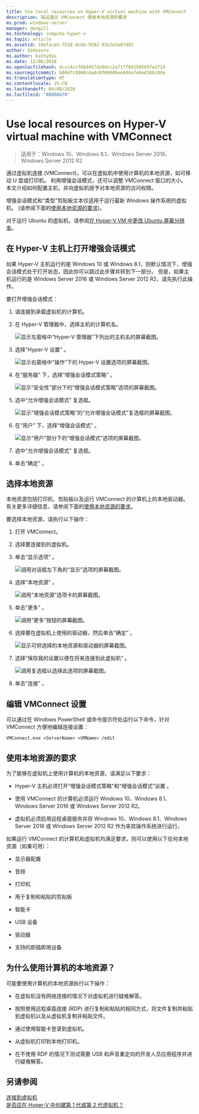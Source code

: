 ```yaml
---
title: Use local resources on Hyper-V virtual machine with VMConnect
description: 描述通过 VMConnect 使用本地资源的要求
ms.prod: windows-server
manager: dongill
ms.technology: compute-hyper-v
ms.topic: article
ms.assetid: 18eface5-7518-4c6b-9282-93e2e3e87492
author: kbdazure
ms.author: kathydav
ms.date: 12/06/2016
ms.openlocfilehash: dccc4ccf66d457da9dcc2a71ff8d259565fe2714
ms.sourcegitcommit: b00d7c8968c4adc8f699dbee694afe6ed36bc9de
ms.translationtype: HT
ms.contentlocale: zh-CN
ms.lasthandoff: 04/08/2020
ms.locfileid: "80860470"
---
```

# <a name="use-local-resources-on-hyper-v-virtual-machine-with-vmconnect"></a>Use local resources on Hyper-V virtual machine with VMConnect

>适用于：Windows 10、Windows 8.1、Windows Server 2016、Windows Server 2012 R2

通过虚拟机连接 (VMConnect)，可以在虚拟机中使用计算机的本地资源，如可移动 U 盘或打印机。 利用增强会话模式，还可以调整 VMConnect 窗口的大小。 本文介绍如何配置主机，并向虚拟机授予对本地资源的访问权限。

增强会话模式和“类型”剪贴板文本仅适用于运行最新 Windows 操作系统的虚拟机。 \(请参阅下面的[使用本地资源的要求](#requirements-for-using-local-resources)\)。 

对于运行 Ubuntu 的虚拟机，请参阅[在 Hyper-V VM 中更改 Ubuntu 屏幕分辨率](https://blogs.msdn.microsoft.com/virtual_pc_guy/2014/09/19/changing-ubuntu-screen-resolution-in-a-hyper-v-vm/)。 
  
## <a name="turn-on-enhanced-session-mode-on-a-hyper-v-host"></a>在 Hyper-V 主机上打开增强会话模式  
如果 Hyper-V 主机运行的是 Windows 10 或 Windows 8.1，则默认情况下，增强会话模式处于打开状态，因此你可以跳过此步骤并转到下一部分。 但是，如果主机运行的是 Windows Server 2016 或 Windows Server 2012 R2，请先执行此操作。 
  
要打开增强会话模式：

1.  请连接到承载虚拟机的计算机。  
  
2.  在 Hyper-V 管理器中，选择主机的计算机名。  
  
    ![显示左窗格中“Hyper-V 管理器”下列出的主机名的屏幕截图。](media/Hyper-V-HyperVManager-HostNameSelected.png)  
  
3.  选择“Hyper-V 设置”  。  
  
    ![显示右窗格中“操作”下的 Hyper-V 设置选项的屏幕截图。](media/HyperV-ActionsHyperVSettings.png)  
  
4.  在“服务器”  下，选择“增强会话模式策略”  。  
  
    ![显示“安全性”部分下的“增强会话模式策略”选项的屏幕截图。](media/Hyper-V-Settings-ServerEnhancedSessionModePolicy.png)  
  
5.  选中“允许增强会话模式”  复选框。  
  
    ![显示“增强会话模式策略”的“允许增强会话模式”复选框的屏幕截图。](media/Hyper-V-Settings-EnhancedSessionModePolicyCheckBox.png)  
  
6.  在“用户”  下，选择“增强会话模式”  。  
  
    ![显示“用户”部分下的“增强会话模式”选项的屏幕截图。 ](media/Hyper-V-Settings-UserEnhancedSessionMode.png)  
  
7.  选中“允许增强会话模式”  复选框。  
  
8.  单击“确定”  。  
  
## <a name="choose-a-local-resource"></a>选择本地资源

本地资源包括打印机、剪贴板以及运行 VMConnect 的计算机上的本地驱动器。 有关更多详细信息，请参阅下面的[使用本地资源的要求](#requirements-for-using-local-resources)。  
  
要选择本地资源，请执行以下操作：
  
1.  打开 VMConnect。  
  
2.  选择要连接到的虚拟机。  
  
3.  单击“显示选项”  。  
  
    ![调用对话框左下角的“显示”选项的屏幕截图。](media/HyperV-VMConnect-DisplayConfig.png)  
  
4.  选择“本地资源”  。  
  
    ![调用“本地资源”选项卡的屏幕截图。](media/HyperV-VMConnect-DisplayConfig-LocalResources.png)  
  
5.  单击“更多”  。  
  
    ![调用“更多”按钮的屏幕截图。](media/HyperV-VMConnect-DisplayConfig-LocalResourcesMore.png)  
  
6.  选择要在虚拟机上使用的驱动器，然后单击“确定”  。  
  
    ![显示可供选择的本地资源和驱动器的屏幕截图。](media/HyperV-VMConnect-Settings-LocalResourcesDrives.png)  
  
7.  选择“保存我的设置以便在将来连接到此虚拟机”  。  
  
    ![调用复选框以选择此选项的屏幕截图。](media/HyperV-VMConnect-SaveSettings.png)  
  
8.  单击“连接”  。  
  
## <a name="edit-vmconnect-settings"></a>编辑 VMConnect 设置

可以通过在 Windows PowerShell 或命令提示符处运行以下命令，针对 VMConnect 方便地编辑连接设置：  
  
`VMConnect.exe <ServerName> <VMName> /edit`  
  
## <a name="requirements-for-using-local-resources"></a>使用本地资源的要求

为了能够在虚拟机上使用计算机的本地资源，请满足以下要求：  
  
-   Hyper-V 主机必须打开“增强会话模式策略”和“增强会话模式”设置   。  
  
-   使用 VMConnect 的计算机必须运行 Windows 10、Windows 8.1、Windows Server 2016 或 Windows Server 2012 R2。  
  
-   虚拟机必须启用远程桌面服务并将 Windows 10、Windows 8.1、Windows Server 2016 或 Windows Server 2012 R2 作为来宾操作系统进行运行。  
  
如果运行 VMConnect 的计算机和虚拟机均满足要求，则可以使用以下任何本地资源（如果可用）：  
  
-   显示器配置  
  
-   音频
  
-   打印机  
  
-   用于复制和粘贴的剪贴板  
  
-   智能卡  
  
-   USB 设备  
  
-   驱动器  
  
-   支持的即插即用设备  
  
## <a name="why-use-a-computers-local-resources"></a>为什么使用计算机的本地资源？
可能要使用计算机的本地资源执行以下操作：  
  
-   在虚拟机没有网络连接的情况下对虚拟机进行疑难解答。  
  
-   按照使用远程桌面连接 (RDP) 进行复制和粘贴的相同方式，将文件复制并粘贴到虚拟机以及从虚拟机复制并粘贴文件。  
  
-   通过使用智能卡登录到虚拟机。  
  
-   从虚拟机打印到本地打印机。  
  
-   在不使用 RDP 的情况下测试需要 USB 和声音重定向的开发人员应用程序并进行疑难解答。  
  
## <a name="see-also"></a>另请参阅  
[连接到虚拟机](https://technet.microsoft.com/library/cc742407.aspx)  
[是否应在 Hyper-V 中创建第 1 代或第 2 代虚拟机？](../plan/Should-I-create-a-generation-1-or-2-virtual-machine-in-Hyper-V.md)



